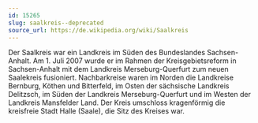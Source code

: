 ```yaml
---
id: 15265
slug: saalkreis--deprecated
source_url: https://de.wikipedia.org/wiki/Saalkreis
---
```


Der Saalkreis war ein Landkreis im Süden des Bundeslandes Sachsen-Anhalt. Am 1. Juli 2007 wurde er im Rahmen der Kreisgebietsreform in Sachsen-Anhalt mit dem Landkreis Merseburg-Querfurt zum neuen Saalekreis fusioniert. Nachbarkreise waren im Norden die Landkreise Bernburg, Köthen und Bitterfeld, im Osten der sächsische Landkreis Delitzsch, im Süden der Landkreis Merseburg-Querfurt und im Westen der Landkreis Mansfelder Land. Der Kreis umschloss kragenförmig die kreisfreie Stadt Halle (Saale), die Sitz des Kreises war.

